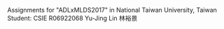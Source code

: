 Assignments for "ADLxMLDS2017" in National Taiwan University, Taiwan
Student: CSIE R06922068 Yu-Jing Lin 林裕景